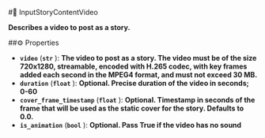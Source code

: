 #🔮 InputStoryContentVideo

**Describes a video to post as a story.**

##⚙️ Properties

- **`video`** (**`str`** ): **The video to post as a story. The video must be of the size 720x1280, streamable, encoded with H.265 codec, with key frames added each second in the MPEG4 format, and must not exceed 30 MB.**
- **`duration`** (**`float`** ): **Optional. Precise duration of the video in seconds; 0-60**
- **`cover_frame_timestamp`** (**`float`** ): **Optional. Timestamp in seconds of the frame that will be used as the static cover for the story. Defaults to 0.0.**
- **`is_animation`** (**`bool`** ): **Optional. Pass True if the video has no sound**
